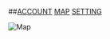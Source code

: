 ##[ACCOUNT]()  [MAP]() [SETTING]()
 
 ![Map](https://live.staticflickr.com/31/40919010_157eb18de1_b.jpg)


